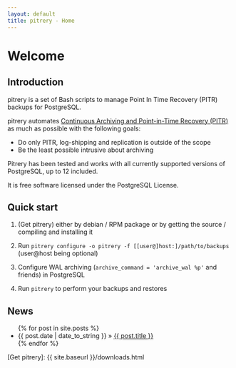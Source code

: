 ```yaml
---
layout: default
title: pitrery - Home
---
```


Welcome
=======

Introduction
------------

pitrery is a set of Bash scripts to manage Point In Time Recovery (PITR)
backups for PostgreSQL.

pitrery automates [Continuous Archiving and Point-in-Time Recovery
(PITR)](http://www.postgresql.org/docs/current/static/continuous-archiving.html)
as much as possible with the following goals:

* Do only PITR, log-shipping and replication is outside of the scope
* Be the least possible intrusive about archiving

Pitrery has been tested and works with all currently supported versions of
PostgreSQL, up to 12 included.

It is free software licensed under the PostgreSQL License.

Quick start
-----------

1. (Get pitrery) either by debian / RPM package or by getting the
   source / compiling and installing it

2. Run `pitrery configure -o pitrery -f [[user@]host:]/path/to/backups`
   (user@host being optional)

3. Configure WAL archiving (`archive_command = 'archive_wal %p'` and friends)
   in PostgreSQL

4. Run `pitrery` to perform your backups and restores


News
----

<ul class="posts">
  {% for post in site.posts %}
  <li><span>{{ post.date | date_to_string }}</span> &raquo; <a href="{{ site.baseurl }}{{ post.url }}">{{ post.title }}</a></li>
  {% endfor %}
</ul>

[Get pitrery]: {{ site.baseurl }}/downloads.html

